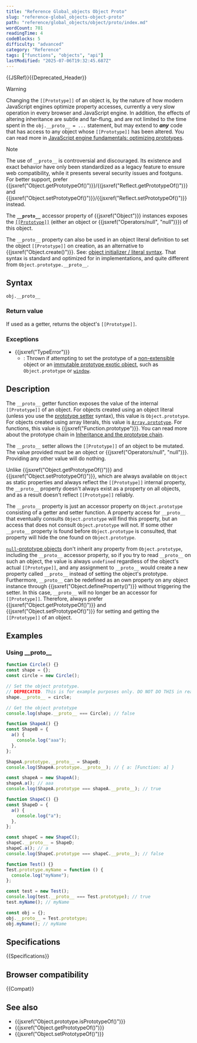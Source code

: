 ```yaml
---
title: "Reference Global_objects Object Proto"
slug: "reference-global_objects-object-proto"
path: "reference/global_objects/object/proto/index.md"
wordCount: 701
readingTime: 4
codeBlocks: 5
difficulty: "advanced"
category: "Reference"
tags: ["functions", "objects", "api"]
lastModified: "2025-07-06T19:32:45.687Z"
---
```



{{JSRef}}{{Deprecated_Header}}

> [!WARNING]
> Changing the `[[Prototype]]` of an object is, by the nature of how modern JavaScript engines optimize property accesses, currently a very slow operation in every browser and JavaScript engine. In addition, the effects of altering inheritance are subtle and far-flung, and are not limited to the time spent in the `obj.__proto__ = ...` statement, but may extend to **_any_** code that has access to any object whose `[[Prototype]]` has been altered. You can read more in [JavaScript engine fundamentals: optimizing prototypes](https://mathiasbynens.be/notes/prototypes).

> [!NOTE]
> The use of `__proto__` is controversial and discouraged. Its existence and exact behavior have only been standardized as a legacy feature to ensure web compatibility, while it presents several security issues and footguns. For better support, prefer {{jsxref("Object.getPrototypeOf()")}}/{{jsxref("Reflect.getPrototypeOf()")}} and {{jsxref("Object.setPrototypeOf()")}}/{{jsxref("Reflect.setPrototypeOf()")}} instead.

The **`__proto__`** accessor property of {{jsxref("Object")}} instances exposes the [`[[Prototype]]`](/en-US/docs/Web/JavaScript/Guide/Inheritance_and_the_prototype_chain) (either an object or {{jsxref("Operators/null", "null")}}) of this object.

The `__proto__` property can also be used in an object literal definition to set the object `[[Prototype]]` on creation, as an alternative to {{jsxref("Object.create()")}}. See: [object initializer / literal syntax](/en-US/docs/Web/JavaScript/Reference/Operators/Object_initializer). That syntax is standard and optimized for in implementations, and quite different from `Object.prototype.__proto__`.

## Syntax

```js-nolint
obj.__proto__
```

### Return value

If used as a getter, returns the object's `[[Prototype]]`.

### Exceptions

- {{jsxref("TypeError")}}
  - : Thrown if attempting to set the prototype of a [non-extensible](/en-US/docs/Web/JavaScript/Reference/Global_Objects/Object/isExtensible) object or an [immutable prototype exotic object](https://tc39.es/ecma262/multipage/ordinary-and-exotic-objects-behaviours.html#sec-immutable-prototype-exotic-objects), such as `Object.prototype` or [`window`](/en-US/docs/Web/API/Window).

## Description

The `__proto__` getter function exposes the value of the internal `[[Prototype]]` of an object. For objects created using an object literal (unless you use the [prototype setter](/en-US/docs/Web/JavaScript/Reference/Operators/Object_initializer#prototype_setter) syntax), this value is `Object.prototype`. For objects created using array literals, this value is [`Array.prototype`](/en-US/docs/Web/JavaScript/Reference/Global_Objects/Array). For functions, this value is {{jsxref("Function.prototype")}}. You can read more about the prototype chain in [Inheritance and the prototype chain](/en-US/docs/Web/JavaScript/Guide/Inheritance_and_the_prototype_chain).

The `__proto__` setter allows the `[[Prototype]]` of an object to be mutated. The value provided must be an object or {{jsxref("Operators/null", "null")}}. Providing any other value will do nothing.

Unlike {{jsxref("Object.getPrototypeOf()")}} and {{jsxref("Object.setPrototypeOf()")}}, which are always available on `Object` as static properties and always reflect the `[[Prototype]]` internal property, the `__proto__` property doesn't always exist as a property on all objects, and as a result doesn't reflect `[[Prototype]]` reliably.

The `__proto__` property is just an accessor property on `Object.prototype` consisting of a getter and setter function. A property access for `__proto__` that eventually consults `Object.prototype` will find this property, but an access that does not consult `Object.prototype` will not. If some other `__proto__` property is found before `Object.prototype` is consulted, that property will hide the one found on `Object.prototype`.

[`null`-prototype objects](/en-US/docs/Web/JavaScript/Reference/Global_Objects/Object#null-prototype_objects) don't inherit any property from `Object.prototype`, including the `__proto__` accessor property, so if you try to read `__proto__` on such an object, the value is always `undefined` regardless of the object's actual `[[Prototype]]`, and any assignment to `__proto__` would create a new property called `__proto__` instead of setting the object's prototype. Furthermore, `__proto__` can be redefined as an own property on any object instance through {{jsxref("Object.defineProperty()")}} without triggering the setter. In this case, `__proto__` will no longer be an accessor for `[[Prototype]]`. Therefore, always prefer {{jsxref("Object.getPrototypeOf()")}} and {{jsxref("Object.setPrototypeOf()")}} for setting and getting the `[[Prototype]]` of an object.

## Examples

### Using \_\_proto\_\_

```js
function Circle() {}
const shape = {};
const circle = new Circle();

// Set the object prototype.
// DEPRECATED. This is for example purposes only. DO NOT DO THIS in real code.
shape.__proto__ = circle;

// Get the object prototype
console.log(shape.__proto__ === Circle); // false
```

```js
function ShapeA() {}
const ShapeB = {
  a() {
    console.log("aaa");
  },
};

ShapeA.prototype.__proto__ = ShapeB;
console.log(ShapeA.prototype.__proto__); // { a: [Function: a] }

const shapeA = new ShapeA();
shapeA.a(); // aaa
console.log(ShapeA.prototype === shapeA.__proto__); // true
```

```js
function ShapeC() {}
const ShapeD = {
  a() {
    console.log("a");
  },
};

const shapeC = new ShapeC();
shapeC.__proto__ = ShapeD;
shapeC.a(); // a
console.log(ShapeC.prototype === shapeC.__proto__); // false
```

```js
function Test() {}
Test.prototype.myName = function () {
  console.log("myName");
};

const test = new Test();
console.log(test.__proto__ === Test.prototype); // true
test.myName(); // myName

const obj = {};
obj.__proto__ = Test.prototype;
obj.myName(); // myName
```

## Specifications

{{Specifications}}

## Browser compatibility

{{Compat}}

## See also

- {{jsxref("Object.prototype.isPrototypeOf()")}}
- {{jsxref("Object.getPrototypeOf()")}}
- {{jsxref("Object.setPrototypeOf()")}}
